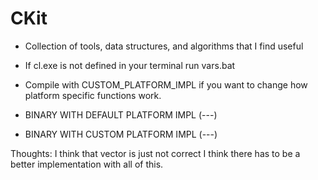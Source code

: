 # CKit

- Collection of tools, data structures, and algorithms that I find useful
- If cl.exe is not defined in your terminal run vars.bat
- Compile with CUSTOM_PLATFORM_IMPL if you want to change how platform specific functions work.

- BINARY WITH DEFAULT PLATFORM IMPL (---)
- BINARY WITH CUSTOM PLATFORM IMPL (---)

Thoughts:
I think that vector is just not correct I think there has to be a better implementation with all of this.
